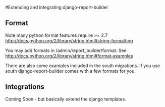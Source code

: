 #Extending and integrating django-report-builder

Format 
------

Note many python format features require >= 2.7
http://docs.python.org/2/library/string.html#string-formatting

You may add formats in /admin/report_builder/format. See http://docs.python.org/2/library/string.html#format-examples

There are also some examples included in the south migrations. If you use south django-report-builder comes with
a few formats for you.

Integrations
------------

Coming Soon - but basically extend the django templates.